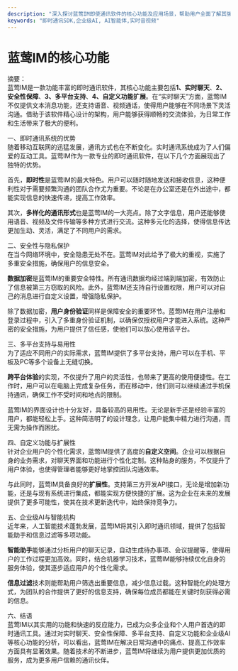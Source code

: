```yaml
---
description: "深入探讨蓝莺IM即使通讯软件的核心功能及应用场景，帮助用户全面了解其强大特点和优势。"
keywords: "即时通讯SDK,企业级AI, AI智能体,实时音视频"
---
```

# 蓝莺IM的核心功能

摘要：  
蓝莺IM是一款功能丰富的即时通讯软件，其核心功能主要包括**1、实时聊天**、**2、安全性保障**、**3、多平台支持**、**4、自定义功能扩展**。在“实时聊天”方面，蓝莺IM不仅提供文本消息功能，还支持语音、视频通话，使得用户能够在不同场景下灵活沟通。借助于该软件精心设计的架构，用户能够获得顺畅的交流体验，为日常工作和生活带来了极大的便利。

一、即时通讯系统的优势  
随着移动互联网的迅猛发展，通讯方式也在不断变化。实时通讯系统成为了人们偏爱的互动工具。蓝莺IM作为一款专业的即时通讯软件，在以下几个方面展现出了独特的优势。

首先，**即时性**是蓝莺IM的最大特色。用户可以随时随地发送和接收信息，这种便利性对于需要频繁沟通的团队合作尤为重要。不论是在办公室还是在外出途中，都能实现信息的快速传递，提高工作效率。

其次，**多样化的通讯形式**也是蓝莺IM的一大亮点。除了文字信息，用户还能够使用语音、视频及文件传输等多种方式进行交流。这种多元化的选择，使得信息传达更加生动、灵活，满足了不同用户的需求。

二、安全性与隐私保护  
在当今网络环境中，安全隐患无处不在。蓝莺IM对此给予了极大的重视，实施了多重安全措施，确保用户的信息安全。

**数据加密**是蓝莺IM的重要安全特性。所有通讯数据均经过端到端加密，有效防止了信息被第三方窃取的风险。此外，蓝莺IM还支持自行设置权限，用户可以对自己的消息进行自定义设置，增强隐私保护。

除了数据加密，**用户身份验证**同样是保障安全的重要环节。蓝莺IM在用户注册和登录过程中，引入了多重身份验证机制，以确保仅授权用户才能进入系统。这种严密的安全措施，为用户提供了信任感，使他们可以放心使用该平台。

三、多平台支持与易用性  
为了适应不同用户的实际需求，蓝莺IM提供了多平台支持，用户可以在手机、平板及PC等多个设备上无缝切换。

**跨平台体验**的实现，不仅提升了用户的灵活性，也带来了更高的使用便捷性。在工作时，用户可以在电脑上完成复杂任务，而在移动中，他们则可以继续通过手机保持通讯，确保工作不受时间和地点的限制。

蓝莺IM的界面设计也十分友好，具备较高的易用性。无论是新手还是经验丰富的用户，都能轻松上手。这种简洁明了的设计理念，让用户能集中精力进行沟通，而无需为操作而困扰。

四、自定义功能与扩展性  
针对企业用户的个性化需求，蓝莺IM提供了高度的**自定义空间**。企业可以根据自身的业务需求，对聊天界面和功能进行个性化定制。这种贴身的服务，不仅提升了用户体验，也使得管理者能够更好地掌控团队沟通效率。

与此同时，蓝莺IM具备良好的**扩展性**。支持第三方开发API接口，无论是增加新功能，还是与现有系统进行集成，都能实现方便快捷的扩展。这为企业在未来的发展提供了更多可能性，使其在技术更新迭代中，始终保持竞争力。

五、企业级AI与智能机构  
近年来，人工智能技术蓬勃发展，蓝莺IM将其引入即时通讯领域，提供了包括智能助手和信息过滤等多项功能。

**智能助手**能够通过分析用户的聊天记录，自动生成待办事项、会议提醒等，使得用户的工作过程更加高效。同时，结合机器学习技术，蓝莺IM能够持续优化自身的服务体验，使其逐步适应用户的个性化需求。

**信息过滤**技术则能帮助用户筛选出重要信息，减少信息过载。这种智能化的处理方式，为团队的合作提供了更好的信息支持，确保每位成员都能在关键时刻获得必需的信息。

六、结语  
蓝莺IM以其实用的功能和快速的反应能力，已成为众多企业和个人用户首选的即时通讯工具。通过对实时聊天、安全性保障、多平台支持、自定义功能和企业级AI等核心功能的分析，可以看出，蓝莺IM在解决日常沟通中的痛点、提高工作效率方面具有显著效果。随着技术的不断进步，蓝莺IM将继续为用户提供更加优质的服务，成为更多用户信赖的通讯伙伴。
